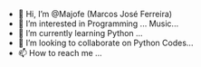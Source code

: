 - 👋 Hi, I’m @Majofe (Marcos José Ferreira)
- 👀 I’m interested in Programming ... Music...
- 🌱 I’m currently learning Python ...
- 💞️ I’m looking to collaborate on Python Codes...
- 📫 How to reach me ...

<!---
Majofe/Majofe is a ✨ special ✨ repository because its `README.md` (this file) appears on your GitHub profile.
You can click the Preview link to take a look at your changes.
--->
